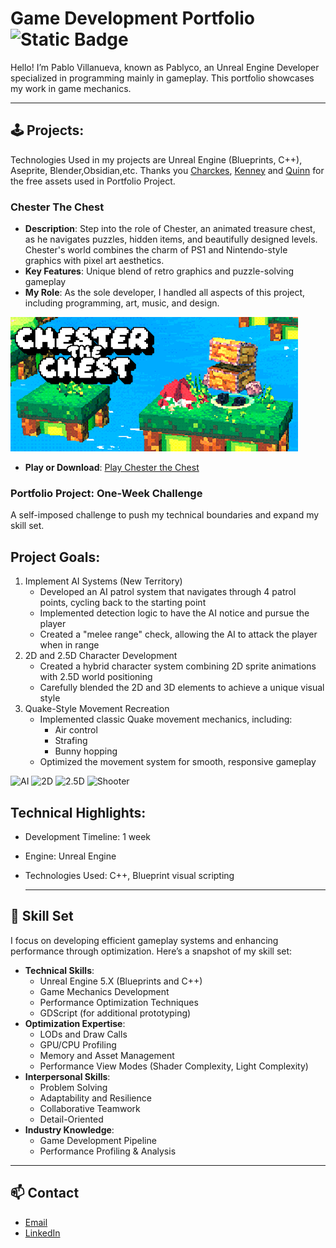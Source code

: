 # Game Development Portfolio ![Static Badge](https://img.shields.io/badge/60fps%20-%2016.66ms%20%F0%9F%9A%80-green?logo=Unreal%20Engine&logoColor=white)

Hello! I’m Pablo Villanueva, known as Pablyco, an Unreal Engine Developer specialized in programming mainly in gameplay. This portfolio showcases my work in game mechanics. 
 
---
## 🕹️ Projects:

Technologies Used in my projects are Unreal Engine (Blueprints, C++), Aseprite, Blender,Obsidian,etc.
Thanks you [Charckes](https://sketchfab.com/charlesmoch),  [Kenney](https://kenney.nl/) and [Quinn](https://quin-n.itch.io/) for the free assets used in Portfolio Project.
### Chester The Chest

- **Description**: Step into the role of Chester, an animated treasure chest, as he navigates puzzles, hidden items, and beautifully designed levels. Chester's world combines the charm of PS1 and Nintendo-style graphics with pixel art aesthetics.
- **Key Features**: Unique blend of retro graphics and puzzle-solving gameplay
- **My Role**: As the sole developer, I handled all aspects of this project, including programming, art, music, and design.

![Chester](https://github.com/Pablyco/GameOptimizerPortfolio/blob/main/Images/Library_header.png?raw=true)

- **Play or Download**: [Play Chester the Chest](https://store.steampowered.com/app/2506390/Chester_The_Chest/)

### Portfolio Project: One-Week Challenge

A self-imposed challenge to push my technical boundaries and expand my skill set.
## Project Goals:
1. Implement AI Systems (New Territory)
    - Developed an AI patrol system that navigates through 4 patrol points, cycling back to the starting point
    - Implemented detection logic to have the AI notice and pursue the player
    - Created a "melee range" check, allowing the AI to attack the player when in range
2. 2D and 2.5D Character Development
    - Created a hybrid character system combining 2D sprite animations with 2.5D world positioning
    - Carefully blended the 2D and 3D elements to achieve a unique visual style
3. Quake-Style Movement Recreation
    - Implemented classic Quake movement mechanics, including:
        - Air control
        - Strafing
        - Bunny hopping
    - Optimized the movement system for smooth, responsive gameplay

![AI](https://github.com/Pablyco/UnrealEnginePortfolio/blob/main/Images/Library_header_AI.png?raw=true)
![2D](https://github.com/Pablyco/UnrealEnginePortfolio/blob/main/Images/Library_header_2D.png?raw=true)
![2.5D](https://github.com/Pablyco/UnrealEnginePortfolio/blob/main/Images/Library_header_2.5D.png?raw=true)
![Shooter](https://github.com/Pablyco/UnrealEnginePortfolio/blob/main/Images/Library_header_Quake.png?raw=true)
## Technical Highlights:

- Development Timeline: 1 week
- Engine: Unreal Engine
- Technologies Used: C++, Blueprint visual scripting

  ---
## 💼 Skill Set

I focus on developing efficient gameplay systems and enhancing performance through optimization. Here’s a snapshot of my skill set:

- **Technical Skills**:
    - Unreal Engine 5.X (Blueprints and C++)
    - Game Mechanics Development
    - Performance Optimization Techniques
    - GDScript (for additional prototyping)
- **Optimization Expertise**:
    - LODs and Draw Calls
    - GPU/CPU Profiling
    - Memory and Asset Management
    - Performance View Modes (Shader Complexity, Light Complexity)
- **Interpersonal Skills**:
    - Problem Solving
    - Adaptability and Resilience
    - Collaborative Teamwork
    - Detail-Oriented
- **Industry Knowledge**:
    - Game Development Pipeline
    - Performance Profiling & Analysis

---

## 📫 Contact
- [Email](pablycogamedev@gmail.com)
- [LinkedIn](https://www.linkedin.com/in/pablo-villanueva-3157491b4/)
